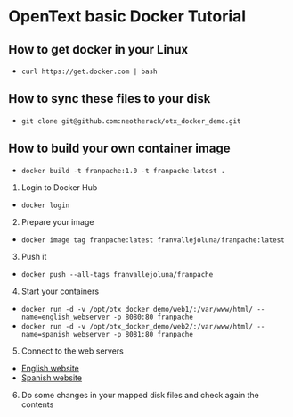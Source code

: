 # OpenText basic Docker Tutorial

## How to get docker in your Linux
- ```curl https://get.docker.com | bash```

## How to sync these files to your disk
- ```git clone git@github.com:neotherack/otx_docker_demo.git```

## How to build your own container image
- ```docker build -t franpache:1.0 -t franpache:latest .```

1. Login to Docker Hub
- ```docker login```

2. Prepare your image
- ```docker image tag franpache:latest franvallejoluna/franpache:latest```

3. Push it
- ```docker push --all-tags franvallejoluna/franpache```

4. Start your containers
- ```docker run -d -v /opt/otx_docker_demo/web1/:/var/www/html/ --name=english_webserver -p 8080:80 franpache```
- ```docker run -d -v /opt/otx_docker_demo/web2/:/var/www/html/ --name=spanish_webserver -p 8081:80 franpache```

5. Connect to the web servers
- [English website](https://localhost:8080)
- [Spanish website](https://localhost:8081)

6. Do some changes in your mapped disk files and check again the contents
